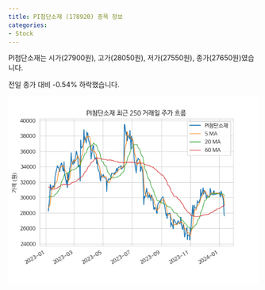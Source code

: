 ```yaml
---
title: PI첨단소재 (178920) 종목 정보
categories:
- Stock
---
```


PI첨단소재는 시가(27900원), 고가(28050원), 저가(27550원), 종가(27650원)였습니다.

전일 종가 대비 -0.54% 하락했습니다.

<!-- more -->

![178920](/assets/stock_images/178920.png)